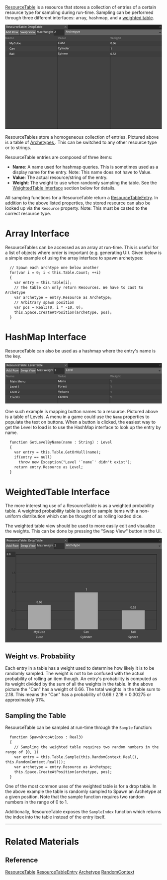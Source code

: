 [ResourceTable](https://github.com/PlasmaEngine/PlasmaDocs/blob/master/code_reference/class_reference/resourcetable.markdown) is a resource that stores a collection of entries of a certain resource type for sampling during run-time. Sampling can be performed through three different interfaces: array, hashmap, and a [ weighted table](https://github.com/PlasmaEngine/PlasmaDocs/blob/master.markdown#weightedtable-interface).




![ResourceTable1](https://raw.githubusercontent.com/PlasmaEngine/PlasmaDocs/master/media/ResourceTable.png)

ResourceTables store a homogeneous collection of entries. Pictured above is a table of [ Archetypes ](https://plasmaengine.github.io/PlasmaDocs/Manual/plasmamanual/architecture/archetypes.markdown). This can be switched to any other resource type or to strings.

ResourceTable entries are composed of three items:
 - **Name**: A name used for hashmap queries. This is sometimes used as a display name for the entry. Note: This name does not have to Value. 
 - **Value**: The actual resource/string of the entry.
 - **Weight**: The weight to use when randomly sampling the table. See the [ WeightedTable Interface](https://github.com/PlasmaEngine/PlasmaDocs/blob/master.markdown#weightedtable-interface) section below for details.

All sampling functions for a ResourceTable return a [ResourceTableEntry](https://github.com/PlasmaEngine/PlasmaDocs/blob/master/code_reference/class_reference/resourcetableentry.markdown). In addition to the above listed properties, the stored resource can also be looked up via the `Resource` property. Note: This must be casted to the correct resource type.

 #  Array Interface

ResourceTables can be accessed as an array at run-time. This is useful for a list of objects where order is important (e.g. generating UI). Given below is a simple example of using the array interface to spawn archetypes:

```lang=csharp 
  // Spawn each archtype one below another
  for(var i = 0; i < this.Table.Count; ++i)
  {
    var entry = this.Table[i];
    // The table can only return Resources. We have to cast to Archetype
    var archetype = entry.Resource as Archetype;
    // Arbitrary spawn position
    var pos = Real3(0, i * -10, 0);
    this.Space.CreateAtPosition(archetype, pos);
  }
```

 #  HashMap Interface

ResourceTable can also be used as a hashmap where the entry's name is the key.



![ResourceTable4](https://raw.githubusercontent.com/PlasmaEngine/PlasmaDocs/master/media/HashMap.png)


 One such example is mapping button names to a resource. Pictured above is a table of Levels. A menu in a game could use the `Name` properties to populate the text on buttons. When a button is clicked, the easiest way to get the Level to load is to use the HashMap interface to look up the entry by name.

```lang=csharp
  function GetLevelByName(name : String) : Level
  {
    var entry = this.Table.GetOrNull(name);
    if(entry == null)
      throw new Exception("Level '`name`' didn't exist");
    return entry.Resource as Level;
  }
```

 #  WeightedTable Interface

The more interesting use of a ResourceTable is as a weighted probability table. A weighted probability table is used to sample items with a non-uniform distribution which can be thought of as rolling loaded dice.

The weighted table view should be used to more easily edit and visualize the weights. This can be done by pressing the "Swap View" button in the UI.



![ResourceTable2](https://raw.githubusercontent.com/PlasmaEngine/PlasmaDocs/master/media/WeightedTable.png)


 ##  Weight vs. Probability
Each entry in a table has a weight used to determine how likely it is to be randomly sampled. The weight is not to be confused with the actual probability of rolling an item though. An entry's probability is computed as its weight divided by the sum of all the weights in the table. In the above picture the "Can" has a weight of 0.66. The total weights in the table sum to 2.18. This means the "Can" has a probability of 0.66 / 2.18 = 0.30275 or approximately 31%.

 ##  Sampling the Table
ResourceTable can be sampled at run-time through the `Sample` function:

```lang=csharp
  function SpawnDropAt(pos : Real3)
  {
    // Sampling the weighted table requires two random numbers in the range of [0, 1)
    var entry = this.Table.Sample(this.RandomContext.Real(), this.RandomContext.Real());
    var archetype = entry.Resource as Archetype;
    this.Space.CreateAtPosition(archetype, pos);
  }
```
One of the most common uses of the weighted table is for a drop table. In the above example the table is randomly sampled to Spawn an Archetype at a given position. Note that the sample function requires two random numbers in the range of 0 to 1.

Additionally, ResourceTable exposes the `SampleIndex` function which returns the index into the table instead of the entry itself.

---

 #  Related Materials
 ##  Reference
 [ResourceTable](https://github.com/PlasmaEngine/PlasmaDocs/blob/master/code_reference/class_reference/resourcetable.markdown)
 [ResourceTableEntry](https://github.com/PlasmaEngine/PlasmaDocs/blob/master/code_reference/class_reference/resourcetableentry.markdown)
 [Archetype](https://github.com/PlasmaEngine/PlasmaDocs/blob/master/code_reference/class_reference/archetype.markdown)
 [RandomContext](https://github.com/PlasmaEngine/PlasmaDocs/blob/master/code_reference/class_reference/randomcontext.markdown) 

 